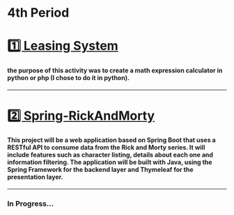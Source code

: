 <h1 text-align=center>4th Period</h1>

<div>
  <h1 text-align="center"><a href="https://github.com/brunoliratm/leasing-system">1️⃣ Leasing System</a></h1>
  <h4>the purpose of this activity was to create a math expression calculator in python or php (I chose to do it in python).</h4>
</div>

---

<div>
   <h1><a href=https://github.com/brunoliratm/RickAndMorty-Spring-Web>2️⃣ Spring-RickAndMorty</a></h1>
   <h4>This project will be a web application based on Spring Boot that uses a RESTful API to consume data from the Rick and Morty series. It will include features such as character listing, details about each one and information filtering. The application will be built with Java, using the Spring Framework for the backend layer and Thymeleaf for the presentation layer.</h4>
</div>

---


### In Progress...
